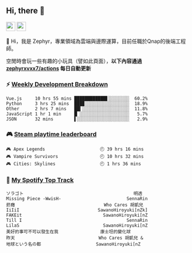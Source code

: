 <!--
**zephyrxvxx7/zephyrxvxx7** is a ✨ _special_ ✨ repository because its `README.md` (this file) appears on your GitHub profile.

Here are some ideas to get you started:

- 🔭 I’m currently working on ...
- 🌱 I’m currently learning ...
- 👯 I’m looking to collaborate on ...
- 🤔 I’m looking for help with ...
- 💬 Ask me about ...
- 📫 How to reach me: ...
- 😄 Pronouns: ...
- ⚡ Fun fact: ...
-->

## Hi, there 👋

<a href="https://www.instagram.com/zephyrxvxx7/"><img src="https://img.shields.io/badge/instagram-3f729b?&style=for-the-badge&logo=instagram&logoColor=white" height=25></a>
<a href="https://zephyrxvxx7.me/"><img src="https://img.shields.io/badge/blog-gray?&style=for-the-badge&logo=hexo&logoColor=white" height=25></a>

👋 Hi，我是 Zephyr，專業領域為雲端與邊際運算，目前任職於Qnap的後端工程師。

空閒時會玩一些有趣的小玩具（譬如此頁面），**以下內容通過 [zephyrxvxx7/actions](https://github.com/zephyrxvxx7/zephyrxvxx7/actions) 每日自動更新**

### ⚡ [Weekly Development Breakdown](https://gist.github.com/zephyrxvxx7/ee1787313f0772b51494d051b5edde7f)

<!-- code_time start -->

```text
Vue.js     10 hrs 55 mins ████████████▋░░░░░░░░  60.2%
Python     3 hrs 25 mins  ███▉░░░░░░░░░░░░░░░░░  18.9%
Other      2 hrs 7 mins   ██▍░░░░░░░░░░░░░░░░░░  11.8%
JavaScript 1 hr 1 min     █▏░░░░░░░░░░░░░░░░░░░   5.7%
JSON       32 mins        ▌░░░░░░░░░░░░░░░░░░░░   2.9%
```

<!-- code_time end -->

### 🎮 [Steam playtime leaderboard](https://gist.github.com/zephyrxvxx7/f77b8978877f959b69d84723c43a4a64)

<!-- steam_time start -->

```text
🎮 Apex Legends                     🕘 39 hrs 16 mins
🎮 Vampire Survivors                🕘 10 hrs 32 mins
🎮 Cities: Skylines                 🕘 1 hrs 36 mins
```

<!-- steam_time end -->

### 🎵 [My Spotify Top Track](https://gist.github.com/zephyrxvxx7/fe159fde5ec9ebea27e03dd63a71e78f)

<!-- spotify_track start -->

```text
ソラゴト                                          明透
Missing Piece -WwisH-                         SennaRin
菸癮                                  Who Cares 胡凱兒
IiIiI                              SawanoHiroyuki[nZk]
FAKEit                               SawanoHiroyuki[nZ
Till I                                        SennaRin
LilaS                                SawanoHiroyuki[nZ
美好的事可不可以發生在我                康士坦的變化球
昨天                                Who Cares 胡凱兒 &
地球という名の都                     SawanoHiroyuki[nZ
```

<!-- spotify_track end -->
